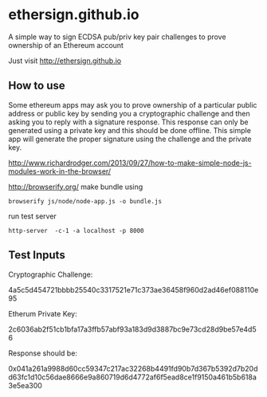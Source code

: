 # ethersign.github.io
A simple way to sign ECDSA pub/priv key pair challenges to prove ownership of an Ethereum account

Just visit http://ethersign.github.io

## How to use


Some ethereum apps may ask you to prove ownership of a particular public address or public key by sending you a cryptographic challenge and then asking you to reply with a signature response.  This response can only be generated using a private key and this should be done offline.  This simple app will generate the proper signature using the challenge and the private key.



http://www.richardrodger.com/2013/09/27/how-to-make-simple-node-js-modules-work-in-the-browser/


http://browserify.org/
make bundle using
```
browserify js/node/node-app.js -o bundle.js

 ```

 run test server
 ```
 http-server  -c-1 -a localhost -p 8000
 ```

## Test Inputs

Cryptographic Challenge:

4a5c5d454721bbbb25540c3317521e71c373ae36458f960d2ad46ef088110e95

Etherum Private Key:

2c6036ab2f51cb1bfa17a3ffb57abf93a183d9d3887bc9e73cd28d9be57e4d56

Response should be:

0x041a261a9988d60cc59347c217ac32268b4491fd90b7d367b5392d7b20dd63fc1d10c56dae8666e9a860719d6d4772af6f5ead8ce1f9150a461b5b618a3e5ea300
